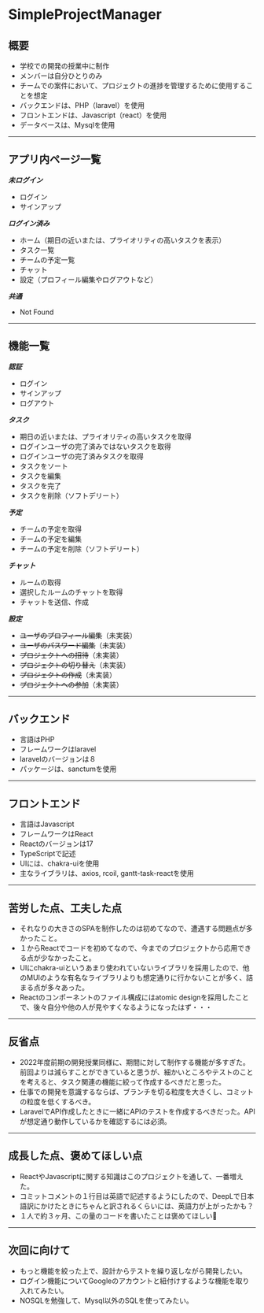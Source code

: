 # SimpleProjectManager

## 概要
- 学校での開発の授業中に制作
- メンバーは自分ひとりのみ
- チームでの案件において、プロジェクトの進捗を管理するために使用することを想定
- バックエンドは、PHP（laravel）を使用
- フロントエンドは、Javascript（react）を使用
- データベースは、Mysqlを使用

---
## アプリ内ページ一覧
***未ログイン***
- ログイン
- サインアップ

***ログイン済み***
- ホーム（期日の近いまたは、プライオリティの高いタスクを表示）
- タスク一覧
- チームの予定一覧
- チャット
- 設定（プロフィール編集やログアウトなど）

***共通***
- Not Found

---
## 機能一覧
 ***認証***
- ログイン
- サインアップ
- ログアウト

***タスク***
- 期日の近いまたは、プライオリティの高いタスクを取得
- ログインユーザの完了済みではないタスクを取得
- ログインユーザの完了済みタスクを取得
- タスクをソート
- タスクを編集
- タスクを完了
- タスクを削除（ソフトデリート）

***予定***
- チームの予定を取得
- チームの予定を編集
- チームの予定を削除（ソフトデリート）

***チャット***
- ルームの取得
- 選択したルームのチャットを取得
- チャットを送信、作成

***設定***
- ~~ユーザのプロフィール編集~~（未実装）
- ~~ユーザのパスワード編集~~（未実装）
- ~~プロジェクトへの招待~~（未実装）
- ~~プロジェクトの切り替え~~（未実装）
- ~~プロジェクトの作成~~（未実装）
- ~~プロジェクトへの参加~~（未実装）

---
## バックエンド
- 言語はPHP
- フレームワークはlaravel
- laravelのバージョンは８
- パッケージは、sanctumを使用

---
## フロントエンド
- 言語はJavascript
- フレームワークはReact
- Reactのバージョンは17
- TypeScriptで記述
- UIには、chakra-uiを使用
- 主なライブラリは、axios, rcoil, gantt-task-reactを使用

---
## 苦労した点、工夫した点
- それなりの大きさのSPAを制作したのは初めてなので、遭遇する問題点が多かったこと。
- １からReactでコードを初めてなので、今までのプロジェクトから応用できる点が少なかったこと。
- UIにchakra-uiというあまり使われていないライブラリを採用したので、他のMUIのような有名なライブラリよりも想定通りに行かないことが多く、詰まる点が多々あった。
- Reactのコンポーネントのファイル構成にはatomic designを採用したことで、後々自分や他の人が見やすくなるようになったはず・・・

---
## 反省点
- 2022年度前期の開発授業同様に、期間に対して制作する機能が多すぎた。前回よりは減らすことができていると思うが、細かいところやテストのことを考えると、タスク関連の機能に絞って作成するべきだと思った。
- 仕事での開発を意識するならば、ブランチを切る粒度を大きくし、コミットの粒度を低くするべき。
- LaravelでAPI作成したときに一緒にAPIのテストを作成するべきだった。APIが想定通り動作しているかを確認するには必須。

---
## 成長した点、褒めてほしい点
- ReactやJavascriptに関する知識はこのプロジェクトを通して、一番増えた。
- コミットコメントの１行目は英語で記述するようにしたので、DeepLで日本語訳にかけたときにちゃんと訳されるくらいには、英語力が上がったかも？
- １人で約３ヶ月、この量のコードを書いたことは褒めてほしい🥹
 ---
 ## 次回に向けて
 - もっと機能を絞った上で、設計からテストを繰り返しながら開発したい。
 - ログイン機能についてGoogleのアカウントと紐付けするような機能を取り入れてみたい。
 - NOSQLを勉強して、Mysql以外のSQLを使ってみたい。
